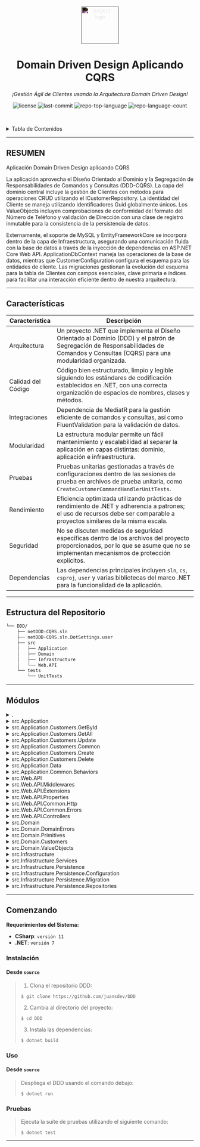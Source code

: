 <p align="center">
  <img src="https://simpleicons.org/icons/dotenv.svg" style="filter:invert(1);" width="100" alt="project-logo">
</p>
<p align="center">
    <h1 align="center">Domain Driven Design Aplicando CQRS</h1>
</p>
<p align="center">
    <em>¡Gestión Ágil de Clientes usando la Arquitectura Domain Driven Design!</em>
</p>
<p align="center">
	<img src="https://img.shields.io/github/license/juansdev/DDD?style=default&logoColor=white&color=0080ff" alt="license">
	<img src="https://img.shields.io/github/last-commit/juansdev/DDD?style=default&logo=git&logoColor=white&color=0080ff" alt="last-commit">
	<img src="https://img.shields.io/github/languages/top/juansdev/DDD?style=default&color=0080ff" alt="repo-top-language">
	<img src="https://img.shields.io/github/languages/count/juansdev/DDD?style=default&color=0080ff" alt="repo-language-count">
<p>
<p align="center">
	<!-- default option, no dependency badges. -->
</p>

<br><!-- TABLE OF CONTENTS -->
<details>
  <summary>Tabla de Contenidos</summary><br>

- [ Resumen](#-resumen)
- [ Características](#-características)
- [ Estructura del Repositorio](#-estructura-del-repositorio)
- [ Módulos](#-módulos)
- [ Comenzando](#-comenzando)
    - [ Instalación](#-instalación)
    - [ Uso](#-uso)
    - [ Pruebas](#-pruebas)
</details>
<hr>

##  RESUMEN

Aplicación Domain Driven Design aplicando CQRS

La aplicación aprovecha el Diseño Orientado al Dominio y la Segregación de Responsabilidades de Comandos y Consultas (DDD-CQRS). La capa del dominio central incluye la gestión de Clientes con métodos para operaciones CRUD utilizando el ICustomerRepository. La identidad del Cliente se maneja utilizando identificadores Guid globalmente únicos. Los ValueObjects incluyen comprobaciones de conformidad del formato del Número de Teléfono y validación de Dirección con una clase de registro inmutable para la consistencia de la persistencia de datos.

Externamente, el soporte de MySQL y EntityFrameworkCore se incorpora dentro de la capa de Infraestructura, asegurando una comunicación fluida con la base de datos a través de la inyección de dependencias en ASP.NET Core Web API. ApplicationDbContext maneja las operaciones de la base de datos, mientras que CustomerConfiguration configura el esquema para las entidades de cliente. Las migraciones gestionan la evolución del esquema para la tabla de Clientes con campos esenciales, clave primaria e índices para facilitar una interacción eficiente dentro de nuestra arquitectura.

---

##  Características

| Característica          | Descripción                                                                                                                           |
|-------------------------|---------------------------------------------------------------------------------------------------------------------------------------|
| Arquitectura            | Un proyecto .NET que implementa el Diseño Orientado al Dominio (DDD) y el patrón de Segregación de Responsabilidades de Comandos y Consultas (CQRS) para una modularidad organizada. |
| Calidad del Código      | Código bien estructurado, limpio y legible siguiendo los estándares de codificación establecidos en .NET, con una correcta organización de espacios de nombres, clases y métodos. |
| Integraciones           | Dependencia de MediatR para la gestión eficiente de comandos y consultas, así como FluentValidation para la validación de datos. |
| Modularidad             | La estructura modular permite un fácil mantenimiento y escalabilidad al separar la aplicación en capas distintas: dominio, aplicación e infraestructura. |
| Pruebas                 | Pruebas unitarias gestionadas a través de configuraciones dentro de las sesiones de prueba en archivos de prueba unitaria, como `CreateCustomerCommandHandlerUnitTests`. |
| Rendimiento             | Eficiencia optimizada utilizando prácticas de rendimiento de .NET y adherencia a patrones; el uso de recursos debe ser comparable a proyectos similares de la misma escala. |
| Seguridad               | No se discuten medidas de seguridad específicas dentro de los archivos del proyecto proporcionados, por lo que se asume que no se implementan mecanismos de protección explícitos. |
| Dependencias            | Las dependencias principales incluyen `sln`, `cs`, `csproj`, `user` y varias bibliotecas del marco .NET para la funcionalidad de la aplicación. |

---

##  Estructura del Repositorio

```sh
└── DDD/
    ├── netDDD-CQRS.sln
    ├── netDDD-CQRS.sln.DotSettings.user
    ├── src
    │   ├── Application
    │   ├── Domain
    │   ├── Infrastructure
    │   └── Web.API
    └── tests
        └── UnitTests
```

---

##  Módulos

<details closed><summary>.</summary>

| Archivo                                                                                                          | Resumen                                                                                                                                                                                                                                                                                               |
| ---                                                                                                              | ---                                                                                                                                                                                                                                                                                                   |
| [netDDD-CQRS.sln.DotSettings.user](https://github.com/juansdev/DDD/blob/master/netDDD-CQRS.sln.DotSettings.user) | Gestiona las sesiones de prueba dentro de las pruebas unitarias para nuestra Aplicación de Dominio. Al definir estados de sesión, este archivo de configuración agiliza el proceso de ejecución para CreateCustomerCommandHandlerUnitTests, asegurando pruebas continuas sin problemas durante el ciclo de desarrollo. |
| [netDDD-CQRS.sln](https://github.com/juansdev/DDD/blob/master/netDDD-CQRS.sln)                                   | Debug|

</details>

<details closed><summary>src.Application</summary>

| Archivo                                                                                                                         | Resumen                                                                                                                                                                                                                                                                                                                                                                                                                    |
| ---                                                                                                                             |----------------------------------------------------------------------------------------------------------------------------------------------------------------------------------------------------------------------------------------------------------------------------------------------------------------------------------------------------------------------------------------------------------------------------|
| [DependencyInjection.cs](https://github.com/juansdev/DDD/blob/master/src/Application/DependencyInjection.cs)                   | Habilita la inyección de dependencias para MediatR y FluentValidation en la aplicación dada. Registra implementaciones de servicios de los ensamblados relevantes para asegurar una interacción fluida con las capas de lógica de negocio. Facilita el uso de pipelines de validación y validadores para mantener la integridad de los datos en los componentes de la aplicación.                                          |
| [ApplicationAssemblyReference.cs](https://github.com/juansdev/DDD/blob/master/src/Application/ApplicationAssemblyReference.cs) | Compila y referencia los ensamblados clave de la aplicación dentro de la arquitectura Net DDD-CQRS, agilizando su modularidad y escalabilidad. Esto asegura una integración fluida con otras capas, incluyendo dominio e infraestructura, manteniendo una estructura de solución limpia y organizada para el proyecto de la API web.                                                                                       |
| [Application.csproj](https://github.com/juansdev/DDD/blob/master/src/Application/Application.csproj)                           | Implementa la lógica de aplicación para las operaciones de clientes en un proyecto .NET 7 basado en Diseño Orientado al Dominio (DDD) y Segregación de Responsabilidades de Comandos y Consultas (CQRS). Utiliza MediatR, FluentValidation, EntityFrameworkCore y ErrorOr para asegurar la validez y consistencia de los datos. Presenta carpetas para comandos relacionados con Delete, GetAll, GetById y Update. |

</details>

<details closed><summary>src.Application.Customers.GetById</summary>

| Archivo                                                                                                                                         | Resumen                                                                                                                                                                                                                                                                                                                                 |
| ---                                                                                                                                            | ---                                                                                                                                                                                                                                                                                                                                     |
| [GetCustomerByIdQuery.cs](https://github.com/juansdev/DDD/blob/master/src/Application/Customers/GetById/GetCustomerByIdQuery.cs)               | Potencia la recuperación de datos impulsada por el usuario dentro de la arquitectura de la aplicación DDD-CQRS. Al aprovechar la biblioteca MediatR, la clase GetCustomerByIdQuery permite la extracción fluida de detalles de CustomerResponse para un Id dado desde el módulo de Clientes. Esta interacción eficiente soporta un flujo de trabajo flexible y escalable en la aplicación. |
| [GetCustomerByIdQueryHandler.cs](https://github.com/juansdev/DDD/blob/master/src/Application/Customers/GetById/GetCustomerByIdQueryHandler.cs) | Maneja las consultas de clientes recuperando datos específicos del cliente desde el repositorio, construyendo un objeto `CustomerResponse` y devolviéndolo al solicitante cuando se encuentra un Id coincidente. Contribuye a la capa de aplicación en la arquitectura DDD-CQRS, asegurando una experiencia fluida para la interacción del usuario con la API de Clientes.   |

</details>

<details closed><summary>src.Application.Customers.GetAll</summary>

| Archivo                                                                                                                                        | Resumen                                                                                                                                                                                                                                                                                                                         |
| ---                                                                                                                                            | ---                                                                                                                                                                                                                                                                                                                             |
| [GetAllCustomersQueryHandler.cs](https://github.com/juansdev/DDD/blob/master/src/Application/Customers/GetAll/GetAllCustomersQueryHandler.cs) | Ejecuta una consulta para recuperar todas las respuestas de los clientes en una aplicación estructurada con CQRS. Implementa el GetAllCustomersQueryHandler, manejando GetAllCustomersQuery y comunicándose con el ICustomerRepository para obtener los datos de los clientes, mapeándolos en objetos CustomerResponse.                                             |
| [GetAllCustomersQuery.cs](https://github.com/juansdev/DDD/blob/master/src/Application/Customers/GetAll/GetAllCustomersQuery.cs)               | Este archivo (GetAllCustomersQuery.cs) en nuestra capa de aplicación orquesta la recuperación de todos los registros de clientes desde la base de datos a través del patrón MediatR y devuelve una colección como Error-or-proof IReadOnlyList de objetos CustomerResponse, mejorando nuestra arquitectura CQRS para una gestión de clientes eficiente y confiable. |

</details>

<details closed><summary>src.Application.Customers.Update</summary>

| Archivo                                                                                                                                                 | Resumen                                                                                                                                                                                                                                                                                                                                                                                                                         |
| ---                                                                                                                                                     | ---                                                                                                                                                                                                                                                                                                                                                                                                                             |
| [UpdateCustomerCommandHandler.cs](https://github.com/juansdev/DDD/blob/master/src/Application/Customers/Update/UpdateCustomerCommandHandler.cs)         | Facilita la actualización de los detalles del cliente en una arquitectura escalable impulsada por CQRS manejando `UpdateCustomerCommand` utilizando MediatR, asegurando la validación y la interacción con el `CustomerRepository`. Las acciones incluyen verificar la existencia, la validez del número de teléfono y la dirección, actualizar los datos del cliente y guardar los cambios en la base de datos.                                      |
| [UpdateCustomerCommandValidator.cs](https://github.com/juansdev/DDD/blob/master/src/Application/Customers/Update/UpdateCustomerCommandValidator.cs)     | Valida los comandos de actualización de clientes entrantes, asegurando la consistencia y corrección antes de que lleguen a la lógica de negocio en la capa de aplicación de nuestra arquitectura DDD-CQRS. La validación incluye comprobaciones estrictas para los campos requeridos (por ejemplo, id del cliente, nombre), límites de longitud máxima para cada campo, tipos de datos adecuados (formato de correo electrónico, número de teléfono, código postal) y asegura que los atributos necesarios estén presentes (por ejemplo, bandera de activo). |
| [UpdateCustomerCommand.cs](https://github.com/juansdev/DDD/blob/master/src/Application/Customers/Update/UpdateCustomerCommand.cs)                       | Facilita la actualización de datos del cliente dentro del sistema construyendo un objeto `UpdateCustomerCommand` que contiene atributos esenciales como Id, Nombre, Correo Electrónico, Número de Teléfono y detalles de la Dirección, adhiriéndose al patrón Command utilizando MediatR. Esta acción ayuda a asegurar información precisa del cliente en la arquitectura de la Aplicación DDD-CQRS.                                                                           |

</details>

<details closed><summary>src.Application.Customers.Common</summary>

| Archivo                                                                                                                  | Resumen                                                                                                                                                                                                                                                                                                                                               |
| ---                                                                                                                     | ---                                                                                                                                                                                                                                                                                                                                                   |
| [CustomerResponse.cs](https://github.com/juansdev/DDD/blob/master/src/Application/Customers/Common/CustomerResponse.cs) | CustomerResponse. Consolida los detalles esenciales del cliente, como ID, nombre, correo electrónico, número de teléfono y dirección. La `AddressResponse` incluida ofrece país, líneas de calle, ciudad, estado y código postal. Estos registros de respuesta contribuyen a una experiencia de aplicación más unificada en toda la arquitectura netDDD-CQRS, específicamente en la `Web.API`. |

</details>

<details closed><summary>src.Application.Customers.Create</summary>

| Archivo                                                                                                                                                 | Resumen                                                                                                                                                                                                                                                                                                                                                                                                                                                                                                    |
| ---                                                                                                                                                     | ---                                                                                                                                                                                                                                                                                                                                                                                                                                                                                                        |
| [CreateCustomerCommand.cs](https://github.com/juansdev/DDD/blob/master/src/Application/Customers/Create/CreateCustomerCommand.cs)                       | En este directorio de Aplicación dentro de nuestra solución CQRS de Diseño Orientado al Dominio (DDD), el CreateCustomerCommand realiza la tarea esencial de aceptar la entrada del usuario para crear un nuevo registro de cliente. Al proporcionar detalles clave como nombre, correo electrónico, número de teléfono e información de dirección, permite a la aplicación poblar su entidad Cliente con datos bien estructurados. Este comando utiliza MediatR para iniciar los flujos de procesamiento apropiados, asegurando una experiencia sin problemas para el usuario. |
| [CreateCustomerCommandValidator.cs](https://github.com/juansdev/DDD/blob/master/src/Application/Customers/Create/CreateCustomerCommandValidator.cs)     | Asegura que se proporcionen campos esenciales como nombre, apellido, correo electrónico, número de teléfono, país y direcciones, mientras mantiene restricciones de longitud de cadena, valida formatos de correo electrónico y números de teléfono, y proporciona una experiencia optimizada de creación de clientes.                                                                                                                                                                                                                             |
| [CreateCustomerCommandHandler.cs](https://github.com/juansdev/DDD/blob/master/src/Application/Customers/Create/CreateCustomerCommandHandler.cs)         | Maneja las solicitudes de los usuarios para crear nuevas entidades de clientes dentro de la capa de aplicación en este repositorio de diseño orientado al dominio, asegurando la integridad de los datos a través de reglas de validación y persistencia con repositorios y unidad de trabajo.                                                                                                                                                                                                                                                 |

</details>

<details closed><summary>src.Application.Customers.Delete</summary>

| Archivo                                                                                                                                                 | Resumen                                                                                                                                                                                                                                                                                                                          |
| ---                                                                                                                                                     | ---                                                                                                                                                                                                                                                                                                                              |
| [DeleteCustomerCommand.cs](https://github.com/juansdev/DDD/blob/master/src/Application/Customers/Delete/DeleteCustomerCommand.cs)                       | En el repositorio netDDD-CQRS, el DeleteCustomerCommand en la carpeta Application/Customers/Delete es una solicitud que inicia la eliminación de un registro específico de un cliente. El comando utiliza MediatR y lleva un ID del cliente objetivo, facilitando la modificación eficiente y estructurada de los datos dentro de la aplicación. |
| [DeleteCustomerCommandHandler.cs](https://github.com/juansdev/DDD/blob/master/src/Application/Customers/Delete/DeleteCustomerCommandHandler.cs)         | En esta carpeta de Aplicación se encuentra el archivo DeleteCustomerCommandHandler. Este manejador procesa las solicitudes de Delete Customer Command dentro del dominio de Clientes, eliminando el cliente especificado y guardando los cambios utilizando IUnitOfWork, asegurando una gestión de datos eficiente e integridad en la arquitectura general DDD-CQRS.       |
| [DeleteCustomerCommandValidator.cs](https://github.com/juansdev/DDD/blob/master/src/Application/Customers/Delete/DeleteCustomerCommandValidator.cs)     | En este código a nivel de aplicación, se define una regla de validación para DeleteCustomerCommand, asegurando que el comando contenga un campo Id que no esté vacío antes de proceder con su ejecución. Esto refuerza la integridad de los datos de entrada dentro de la capa de Dominio en nuestra arquitectura API estructurada CQRS/DDD.                                |

</details>

<details closed><summary>src.Application.Data</summary>

| Archivo                                                                                                                | Resumen                                                                                                                                                                                                                                                                                                                                                                          |
| ---                                                                                                                   | ---                                                                                                                                                                                                                                                                                                                                                                              |
| [IApplicationDbContext.cs](https://github.com/juansdev/DDD/blob/master/src/Application/Data/IApplicationDbContext.cs) | Gestiona el almacenamiento de datos de la aplicación definiendo una interfaz para el `IApplicationDbContext`. Esta interfaz describe una conexión a la base de datos a través de `DbSet<Customer>` y ofrece el método `SaveChangesAsync` para guardar los cambios dentro del contexto, esencial para mantener y organizar los datos de los clientes dentro de nuestra aplicación de Segregación de Responsabilidades de Comandos y Consultas (CQRS). |

</details>

<details closed><summary>src.Application.Common.Behaviors</summary>

| Archivo                                                                                                                       | Resumen                                                                                                                                                                                                                                                                                                       |
| ---                                                                                                                         | ---                                                                                                                                                                                                                                                                                                           |
| [ValidationBehavior.cs](https://github.com/juansdev/DDD/blob/master/src/Application/Common/Behaviors/ValidationBehavior.cs) | ValidationBehavior asegura la validación adecuada de datos en todas las solicitudes de la aplicación dentro del repositorio. Esto se logra empleando FluentValidation, MediatR y el manejo de errores para escenarios de solicitudes inválidas. Esto optimiza el pipeline de procesamiento de datos en la arquitectura netDDD-CQRS para minimizar errores. |

</details>

<details closed><summary>src.Web.API</summary>

| Archivo                                                                                                                         | Resumen                                                                                                                                                                                                                                                                                                                                                                                                                                                                     |
| ---                                                                                                                          | ---                                                                                                                                                                                                                                                                                                                                                                                                                                                                         |
| [appsettings.json](https://github.com/juansdev/DDD/blob/master/src/Web.API/appsettings.json)                                 | El archivo `appsettings.json` ajusta los niveles de registro de la aplicación (para facilitar la depuración) y permite el acceso desde cualquier host (*), lo cual es vital para un despliegue sin problemas dentro de nuestra arquitectura basada en Diseño Orientado al Dominio y CQRS.                                                                                                                                                                                                                                          |
| [Web.API.csproj](https://github.com/juansdev/DDD/blob/master/src/Web.API/Web.API.csproj)                                     | El archivo proporcionado configura un proyecto Web API de .NET dentro del repositorio DDD-CQRS. Hace referencia a las dependencias necesarias como Entity Framework Core y Swagger, así como especificaciones OpenAPI para documentación. Este proyecto API sirve para conectar clientes externos con la lógica de negocio central contenida en la Aplicación y servicios de infraestructura encapsulados en la carpeta Infrastructure.                                                                       |
| [DependencyInjection.cs](https://github.com/juansdev/DDD/blob/master/src/Web.API/DependencyInjection.cs)                     | Configura las dependencias de la aplicación para los servicios de la capa de presentación dentro del proyecto Web API. Las características clave incluyen la configuración de Swagger para la documentación de la API, el registro de controladores, el middleware de manejo de errores y la integración con el explorador de endpoints, enriqueciendo la funcionalidad de la API y la experiencia del usuario.                                                                                                                                                                          |
| [PresentationAssemblyReference.cs](https://github.com/juansdev/DDD/blob/master/src/Web.API/PresentationAssemblyReference.cs) | Establece la referencia de ensamblado dentro del proyecto Web.API, esencial para una integración sin problemas entre componentes, asegurando una arquitectura coherente según la estructura de la solución DDD-CQRS.                                                                                                                                                                                                                                                                                          |
| [Program.cs](https://github.com/juansdev/DDD/blob/master/src/Web.API/Program.cs)                                             | Lanza una web API dentro de la arquitectura de la aplicación DDD-CQRS más grande. Implementa la inyección de dependencias configurando capas de servicio y middlewares. Facilita el manejo de excepciones, la autorización y la integración con la documentación de Swagger. Inicia la migración si está en un entorno de desarrollo. Proporciona una plataforma para que los controladores definan endpoints.                                                                                                               |
| [appsettings.Development.json](https://github.com/juansdev/DDD/blob/master/src/Web.API/appsettings.Development.json)         | Configura la conexión a la base de datos y los ajustes de registro para la aplicación web API dentro de la arquitectura del proyecto DDD-CQRS, permitiendo un almacenamiento de datos eficiente y manejo de errores a través de los servicios.                                                                                                                                                                                                                                                                                       |

</details>

<details closed><summary>src.Web.API.Middlewares</summary>

| Archivo                                                                                                                                             | Resumen                                                                                                                                                                                                                                                                                                                                                                        |
| ---                                                                                                                                              | ---                                                                                                                                                                                                                                                                                                                                                                            |
| [GlobalExceptionHandlingMiddleware.cs](https://github.com/juansdev/DDD/blob/master/src/Web.API/Middlewares/GlobalExceptionHandlingMiddleware.cs) | Aumenta la resiliencia en nuestra API al manejar errores inesperados de manera elegante. El GlobalExceptionHandlingMiddleware captura excepciones y devuelve detalles estructurados del problema junto con los códigos de estado HTTP apropiados para mejorar la experiencia del usuario y las capacidades de resolución de problemas. Esto asegura que la aplicación se mantenga confiable mientras se adhiera a las mejores prácticas RESTful. |

</details>

<details closed><summary>src.Web.API.Extensions</summary>

| Archivo                                                                                                                | Resumen                                                                                                                                                                                                                                                      |
| ---                                                                                                                 | ---                                                                                                                                                                                                                                                          |
| [MigrationExtensions.cs](https://github.com/juansdev/DDD/blob/master/src/Web.API/Extensions/MigrationExtensions.cs) | Aumenta la funcionalidad de la base de datos de las aplicaciones al ejecutar migraciones. Ubicado dentro de la carpeta de Extensiones de la Web API, este código mejora la capa de infraestructura del proyecto, asegurando una integración sin problemas con el ApplicationDbContext al iniciar. |

</details>

<details closed><summary>src.Web.API.Properties</summary>

| Archivo                                                                                                          | Resumen                                                                                                                                                                                                               |
| ---                                                                                                           | ---                                                                                                                                                                                                                   |
| [launchSettings.json](https://github.com/juansdev/DDD/blob/master/src/Web.API/Properties/launchSettings.json) | Configura los ajustes de lanzamiento de la aplicación para el desarrollo, ofreciendo acceso a localhost a través de HTTP, HTTPS y IIS Express para el proyecto Web API dentro del repositorio DDD-CQRS, optimizando el proceso de pruebas y depuración. |

</details>

<details closed><summary>src.Web.API.Common.Http</summary>

| Archivo                                                                                                                 | Resumen                                                                                                                                                                                                                                                                    |
| ---                                                                                                                  | ---                                                                                                                                                                                                                                                                        |
| [HttpContextItemKeys.cs](https://github.com/juansdev/DDD/blob/master/src/Web.API/Common/Http/HttpContextItemKeys.cs) | Optimiza el manejo de errores para las respuestas de la API al definir una clave constante de errores para los elementos del contexto HTTP, integrándose perfectamente con la capa Web.API de este proyecto de arquitectura de diseño impulsado por el dominio (DDD) y CQRS, promoviendo una comunicación API más limpia y organizada. |

</details>

<details closed><summary>src.Web.API.Common.Errors</summary>

| Archivo                                                                                                                                   | Resumen                                                                                                                                                                                                                                                                                                |
| ---                                                                                                                                    | ---                                                                                                                                                                                                                                                                                                    |
| [NetDDDProblemDetailsFactory.cs](https://github.com/juansdev/DDD/blob/master/src/Web.API/Common/Errors/NetDDDProblemDetailsFactory.cs) | Gestiona el manejo de errores para la capa de la API de la aplicación. NetDDDProblemDetailsFactory personaliza y mejora las respuestas de error al establecer metadatos relevantes, incluidos identificadores de seguimiento, detalles de errores específicos del cliente y códigos de error personalizados cuando sea necesario, mejorando el diagnóstico de errores en la WebAPI. |

</details>

<details closed><summary>src.Web.API.Controllers</summary>

| Archivo                                                                                                                 | Resumen                                                                                                                                                                                                                                                                                                                                                     |
| ---                                                                                                                  | ---                                                                                                                                                                                                                                                                                                                                                         |
| [CustomersController.cs](https://github.com/juansdev/DDD/blob/master/src/Web.API/Controllers/CustomersController.cs) | Optimiza el proceso de creación de clientes a través de solicitudes API. Aprovecha MediatR para la mensajería y el despacho de comandos, asegurando una arquitectura escalable en la API web.                                                                                                                                                              |
| [ErrorsController.cs](https://github.com/juansdev/DDD/blob/master/src/Web.API/Controllers/ErrorsController.cs)       | Este código define un mecanismo de manejo de errores para la API de la aplicación en la capa `Web.API`. El `ErrorsController` captura excepciones aprovechando `IExceptionHandlerFeature`. Transforma estas excepciones en respuestas de Problemas, asegurando una gestión eficiente y elegante de fallos, mejorando en última instancia la fiabilidad de la aplicación.               |
| [ApiController.cs](https://github.com/juansdev/DDD/blob/master/src/Web.API/Controllers/ApiController.cs)             | En esta solución Web API, el archivo `ApiController.cs` mejora el manejo de errores para las solicitudes entrantes mediante la implementación de detalles de problemas personalizados. Al encontrar un error, proporciona respuestas significativas con códigos de estado apropiados, mejorando efectivamente la resiliencia general de la aplicación y la experiencia del usuario dentro de la arquitectura DDD-CQRS. |

</details>

<details closed><summary>src.Domain</summary>

| Archivo                                                                                  | Resumen                                                                                                                                                                                                                                                                                                                                   |
| ---                                                                                   | ---                                                                                                                                                                                                                                                                                                                                       |
| [Domain.csproj](https://github.com/juansdev/DDD/blob/master/src/Domain/Domain.csproj) | El archivo `src/Domain/Domain.csproj` configura un proyecto para gestionar el dominio central de la aplicación. Integra ErrorOr y MediatR, lo que permite un manejo eficiente de errores y la gestión de operaciones comerciales a través de comandos, fortaleciendo aún más la arquitectura de la aplicación basada en los principios de Diseño Guiado por el Dominio (DDD) y CQRS. |

</details>

<details closed><summary>src.Domain.DomainErrors</summary>

| Archivo                                                                                                         | Resumen                                                                                                                                                                            |
| ---                                                                                                          | ---                                                                                                                                                                                |
| [Errors.Customer.cs](https://github.com/juansdev/DDD/blob/master/src/Domain/DomainErrors/Errors.Customer.cs) | Valida los datos del cliente dentro de la capa del Dominio de la arquitectura de la aplicación NetDDD-CQRS, haciendo cumplir la conformidad de formato para números de teléfono y direcciones para asegurar la integridad de los datos. |

</details>

<details closed><summary>src.Domain.Primitives</summary>

| Archivo                                                                                                   | Resumen                                                                                                                                                                                                                                                   |
| ---                                                                                                    | ---                                                                                                                                                                                                                                                       |
| [AggregateRoot.cs](https://github.com/juansdev/DDD/blob/master/src/Domain/Primitives/AggregateRoot.cs) | Clase AggregateRoot. Este componente esencial sirve como el centro para eventos de dominio, promoviendo la consistencia y la trazabilidad dentro de la capa de Dominio. Es crucial para el manejo cohesivo de transiciones de estado complejas en esta arquitectura de microservicios. |
| [DomainEvent.cs](https://github.com/juansdev/DDD/blob/master/src/Domain/Primitives/DomainEvent.cs)     | Encapsula eventos de dominio, asegurando la consistencia de eventos dentro de la capa de Dominio de la aplicación. Facilita la comunicación entre microservicios usando MediatR para la arquitectura de Command and Query Responsibility Segregation (CQRS).           |
| [IUnitOfWork.cs](https://github.com/juansdev/DDD/blob/master/src/Domain/Primitives/IUnitOfWork.cs)     | Gestiona la integridad de los datos en la arquitectura coordinando las operaciones de persistencia a través de la interfaz `IUnitOfWork`, permitiendo la escritura transaccional confiable en el almacén de datos en la capa de Dominio del proyecto netDDD-CQRS.                                           |

</details>

<details closed><summary>src.Domain.Customers</summary>

| Archivo                                                                                                              | Resumen                                                                                                                                                                                                                                                                                                                                                                                                   |
| ---                                                                                                               | ---                                                                                                                                                                                                                                                                                                                                                                                                       |
| [Customer.cs](https://github.com/juansdev/DDD/blob/master/src/Domain/Customers/Customer.cs)                       | Gestiona las entidades de Cliente a través de la aplicación, garantizando la consistencia de los datos mediante la encapsulación con el patrón AggregateRoot. **Características:** Propiedades inmutables, constructor para instanciación, método estático UpdateCustomer para alterar detalles del cliente. Proporciona una capa de abstracción esencial para la gestión de Clientes en el diseño dirigido por el dominio de nuestra aplicación NetDDD-CQRS.                    |
| [ICustomerRepository.cs](https://github.com/juansdev/DDD/blob/master/src/Domain/Customers/ICustomerRepository.cs) | Gestiona las interacciones de datos de clientes en la arquitectura del repositorio DDD-CQRS. Proporciona métodos como GetByIdAsync, GetAll, Add, Delete, ExistsAsync y Update, permitiendo operaciones CRUD para las entidades de clientes. Es parte de la capa de Dominio, encapsulando la lógica de negocio relacionada con la gestión de datos de clientes.                                                                                              |
| [CustomerId.cs](https://github.com/juansdev/DDD/blob/master/src/Domain/Customers/CustomerId.cs)                   | Codifica de manera única las identidades de los clientes dentro del modelo de dominio de la aplicación. **Característica Clave:** Utiliza `Guid` para la identificación globalmente única y persistente de clientes a través de múltiples transacciones y servicios. **Impacto:** Proporciona un manejo de datos consistente, escalable y resistente a errores que mantiene la integridad de las entidades de clientes en nuestra arquitectura basada en DDD y CQRS. |

</details>

<details closed><summary>src.Domain.ValueObjects</summary>

| Archivo                                                                                                 | Resumen                                                                                                                                                                                                      |
| ---                                                                                                  | ---                                                                                                                                                                                                          |
| [PhoneNumber.cs](https://github.com/juansdev/DDD/blob/master/src/Domain/ValueObjects/PhoneNumber.cs) | Asegura que el formato del número de teléfono cumpla con el patrón predefinido en la lógica de negocio central de la aplicación, garantizando la consistencia y corrección de los datos.                                                         |
| [Address.cs](https://github.com/juansdev/DDD/blob/master/src/Domain/ValueObjects/Address.cs)         | Valida y almacena los detalles de la dirección del usuario dentro de la capa de dominio, siguiendo el enfoque model-agnostic mediante el uso de clases de registro inmutables para la persistencia y consistencia de datos en toda la lógica de negocio. |

</details>

<details closed><summary>src.Infrastructure</summary>

| Archivo                                                                                                          | Resumen                                                                                                                                                                                                                 |
| ---                                                                                                           | ---                                                                                                                                                                                                                     |
| [Infrastructure.csproj](https://github.com/juansdev/DDD/blob/master/src/Infrastructure/Infrastructure.csproj) | Incorpora soporte de base de datos externa a través de MySQL y EntityFrameworkCore para nuestra aplicación DDD-CQRS. Facilita el enlace de dependencias a las capas de lógica de dominio y aplicación dentro de nuestra estructura de repositorio. |

</details>

<details closed><summary>src.Infrastructure.Services</summary>

| Archivo                                                                                                                     | Resumen                                                                                                                                                                                                                                                                                                                                                                                                  |
| ---                                                                                                                      | ---                                                                                                                                                                                                                                                                                                                                                                                                      |
| [DependencyInjection.cs](https://github.com/juansdev/DDD/blob/master/src/Infrastructure/Services/DependencyInjection.cs) | Configura la inyección de dependencias para los servicios de la capa de persistencia, permitiendo una comunicación fluida con las bases de datos en la aplicación ASP.NET Core Web API. El servicio central incluye la gestión de la unidad de trabajo y las implementaciones del patrón de repositorio, facilitando el acceso eficiente a los datos en el diseño orientado al dominio (DDD) y la arquitectura de Segregación de Responsabilidades de Comando y Consulta (CQRS) de este proyecto. |

</details>

<details closed><summary>src.Infrastructure.Persistence</summary>

| Archivo                                                                                                                          | Resumen                                                                                                                                                                                                                                                                                                                             |
| ---                                                                                                                           | ---                                                                                                                                                                                                                                                                                                                                 |
| [ApplicationDbContext.cs](https://github.com/juansdev/DDD/blob/master/src/Infrastructure/Persistence/ApplicationDbContext.cs) | Orquesta las operaciones de persistencia para la aplicación DDD-CQRS, gestionando el ApplicationDbContext que maneja las interacciones con la base de datos como el almacenamiento y la recuperación de entidades de Cliente. El contexto también desencadena la publicación de eventos a MediatR tras cambios en el dominio, garantizando una difusión eficiente de mensajes dentro del sistema. |

</details>

<details closed><summary>src.Infrastructure.Persistence.Configuration</summary>

| Archivo                                                                                                                                          | Resumen                                                                                                                                                                                                                                                                                                                                                                                                   |
| ---                                                                                                                                           | ---                                                                                                                                                                                                                                                                                                                                                                                                       |
| [CustomerConfiguration.cs](https://github.com/juansdev/DDD/blob/master/src/Infrastructure/Persistence/Configuration/CustomerConfiguration.cs) | Configura el esquema de la base de datos para las entidades de clientes, definiendo tablas, claves primarias, índices únicos y tipos de propiedades dentro de la tabla `Customers`. La estructura se adhiere a las restricciones de longitud especificadas, manejando tanto datos de cadena como numéricos, junto con un tipo complejo `Address` utilizando la API fluida de EFCore para la configuración del modelo en la capa de infraestructura de este repositorio en una solución DDD-CQRS. |

</details>

<details closed><summary>src.Infrastructure.Persistence.Migration</summary>

| Archivo                                                                                                                                                                            | Resumen                                                                                                                                                                                                                                                                                                                                                        |
| ---                                                                                                                                                                             | ---                                                                                                                                                                                                                                                                                                                                                            |
| [ApplicationDbContextModelSnapshot.cs](https://github.com/juansdev/DDD/blob/master/src/Infrastructure/Persistence/Migration/ApplicationDbContextModelSnapshot.cs)               | Gestiona las migraciones del esquema de la base de datos para la entidad Cliente en esta capa de infraestructura, garantizando la consistencia y la correcta mapeo con el modelo de Cliente especificado a través de tablas y columnas, facilitando la interacción sin problemas dentro de nuestra arquitectura DDD-CQRS.                                                                                                 |
| [20240323230828_InitialMigration.Designer.cs](https://github.com/juansdev/DDD/blob/master/src/Infrastructure/Persistence/Migration/20240323230828_InitialMigration.Designer.cs) | Inicializa el esquema de la base de datos para la entidad Cliente con propiedades como Id, Active, Email, LastName, Name y PhoneNumber. También incluye un objeto de valor Address embebido, que tiene propiedades como City, Country, Line1, Line2, State y ZipCode. Esto asegura que la capa de persistencia esté preparada para almacenar los detalles del cliente y la dirección dentro de la aplicación. |
| [20240323230828_InitialMigration.cs](https://github.com/juansdev/DDD/blob/master/src/Infrastructure/Persistence/Migration/20240323230828_InitialMigration.cs)                   | Inicia la migración del esquema de la base de datos para la tabla Cliente en esta aplicación ASP.NET Core de múltiples capas siguiendo el diseño orientado al dominio (DDD) y el patrón arquitectónico de Segregación de Responsabilidades de Comando y Consulta (CQRS). Incluye campos esenciales, clave primaria e índice de correo electrónico para apoyar la identificación única de clientes y consultas eficientes.                |

</details>

<details closed><summary>src.Infrastructure.Persistence.Repositories</summary>

| Archivo                                                                                                                                   | Resumen                                                                                                                                                                                                                     |
| ---                                                                                                                                    | ---                                                                                                                                                                                                                         |
| [CustomerRepository.cs](https://github.com/juansdev/DDD/blob/master/src/Infrastructure/Persistence/Repositories/CustomerRepository.cs) | Gestiona la persistencia de los datos del Cliente dentro de ApplicationDbContext para operaciones eficientes de almacenamiento y recuperación. Proporciona métodos para agregar, eliminar, actualizar clientes y consultar por id o obtener todos los clientes de manera asíncrona. |

</details>

---

##  Comenzando

**Requerimientos del Sistema:**

* **CSharp**: `versión 11`
* **.NET**: `versión 7`

###  Instalación

<h4>Desde <code>source</code></h4>

> 1. Clona el repositorio DDD:
>
> ```console
> $ git clone https://github.com/juansdev/DDD
> ```
>
> 2. Cambia al directorio del proyecto:
> ```console
> $ cd DDD
> ```
>
> 3. Instala las dependencias:
> ```console
> $ dotnet build
> ```

###  Uso

<h4>Desde <code>source</code></h4>

> Despliega el DDD usando el comando debajo:
> ```console
> $ dotnet run
> ```

###  Pruebas

> Ejecuta la suite de pruebas utilizando el siguiente comando:
> ```console
> $ dotnet test
> ```

---
